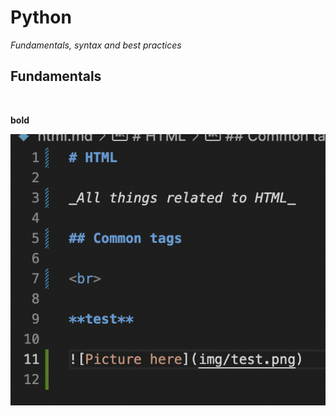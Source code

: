 # Python

_Fundamentals, syntax and best practices_

## Fundamentals

<br>

**bold**

![Picture here](img/code_sample.png)
